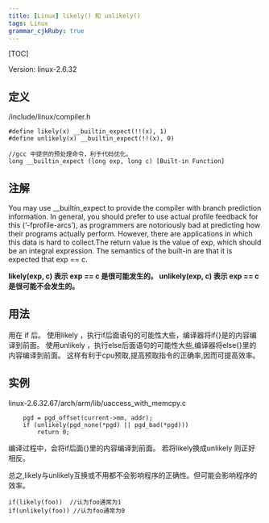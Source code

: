 ```yaml
---
title: [Linux] likely() 和 unlikely()
tags: Linux
grammar_cjkRuby: true
---
```

[TOC]

Version: linux-2.6.32

## 定义
/include/linux/compiler.h
```
#define likely(x) __builtin_expect(!!(x), 1)
#define unlikely(x) __builtin_expect(!!(x), 0)
```

```
//gcc 中提供的预处理命令，利于代码优化。
long __builtin_expect (long exp, long c) [Built-in Function]
```

## 注解
You may use \_\_builtin_expect to provide the compiler with branch prediction information. In general, you should prefer to use actual profile feedback for this (‘-fprofile-arcs’), as programmers are notoriously bad at predicting how their programs actually perform. However, there are applications in which this data is hard to collect.The return value is the value of exp, which should be an integral expression. The semantics of the built-in are that it is expected that exp == c.

**likely(exp, c)  表示  exp == c  是很可能发生的。
unlikely(exp, c) 表示 exp == c 是很可能不会发生的。**



## 用法
用在 if 后。
使用likely ，执行if后面语句的可能性大些，编译器将if{}是的内容编译到前面。
使用unlikely ，执行else后面语句的可能性大些,编译器将else{}里的内容编译到前面。
这样有利于cpu预取,提高预取指令的正确率,因而可提高效率。

## 实例
linux-2.6.32.67/arch/arm/lib/uaccess_with_memcpy.c
```
	pgd = pgd_offset(current->mm, addr);
	if (unlikely(pgd_none(*pgd) || pgd_bad(*pgd)))
		return 0;

```
编译过程中，会将if后面{}里的内容编译到前面。
若将likely换成unlikely 则正好相反。

总之,likely与unlikely互换或不用都不会影响程序的正确性。但可能会影响程序的效率。
```
if(likely(foo))  //认为foo通常为1
if(unlikely(foo)) //认为foo通常为0
```
